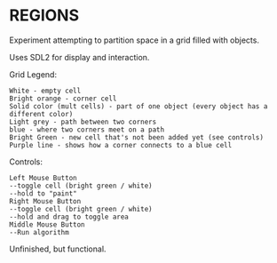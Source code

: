 REGIONS
=======

Experiment attempting to partition space in a grid filled with objects.

Uses SDL2 for display and interaction.

Grid Legend:
```
White - empty cell
Bright orange - corner cell
Solid color (mult cells) - part of one object (every object has a different color)
Light grey - path between two corners
blue - where two corners meet on a path
Bright Green - new cell that's not been added yet (see controls)
Purple line - shows how a corner connects to a blue cell
```




Controls:
```
Left Mouse Button
--toggle cell (bright green / white)
--hold to "paint"
Right Mouse Button
--toggle cell (bright green / white)
--hold and drag to toggle area
Middle Mouse Button
--Run algorithm
```

Unfinished, but functional.
